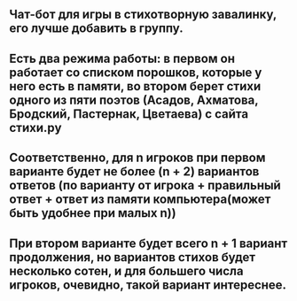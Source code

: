 Чат-бот для игры в стихотворную завалинку, его лучше добавить в группу.
---
Есть два режима работы: в первом он работает со списком порошков, которые у него есть в памяти, во втором берет стихи одного из пяти поэтов (Асадов, Ахматова, Бродский, Пастернак, Цветаева) с сайта стихи.рy
---
Соответственно, для n игроков при первом варианте будет не более (n + 2) вариантов ответов (по варианту от игрока + правильный ответ + ответ из памяти компьютера(может быть удобнее при малых n))
---
При втором варианте будет всего n + 1 вариант продолжения, но вариантов стихов будет несколько сотен, и для большего числа игроков, очевидно, такой вариант интереснее.
---
